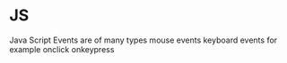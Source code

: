 # JS
Java Script
Events are of many types mouse events keyboard events
for example onclick onkeypress
